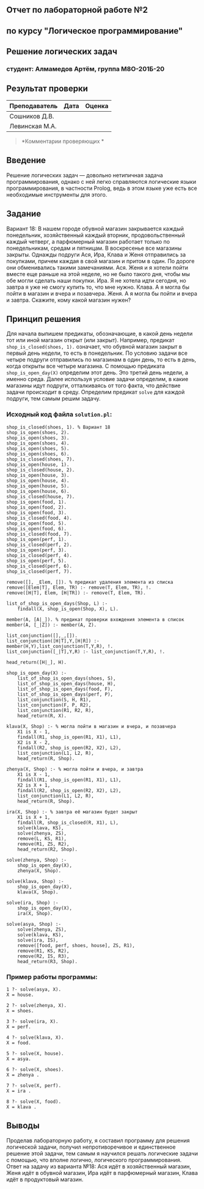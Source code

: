 ## Отчет по лабораторной работе №2
## по курсу "Логическое программирование"

## Решение логических задач

### студент: Алмамедов Артём, группа М8О-201Б-20

## Результат проверки

| Преподаватель     | Дата         |  Оценка       |
|-------------------|--------------|---------------|
| Сошников Д.В. |              |               |
| Левинская М.А.|              |               |

> *Комментарии проверяющих *


## Введение

Решение логических задач — довольно нетипичная задача программирования, однако с ней легко справляются логические языки программирования, в частности Prolog, ведь в этом языке уже есть все необходимые инструменты для этого.

## Задание

Вариант 18: В нашем городе обувной магазин закрывается каждый понедельник, хозяйственный каждый вторник, продовольственный каждый четверг, а парфюмерный магазин работает только по понедельникам, средам и пятницам. В воскресенье все магазины закрыты. Однажды подруги Ася, Ира, Клава и Женя отправились за покупками, причем каждая в свой магазин и притом в один. По дороге они обменивались такими замечаниями. Ася. Женя и я хотели пойти вместе еще раньше на этой неделе, но не было такого дня, чтобы мы обе могли сделать наши покупки. Ира. Я не хотела идти сегодня, но завтра я уже не смогу купить то, что мне нужно. Клава. А я могла бы пойти в магазин и вчера и позавчера. Женя. А я могла бы пойти и вчера и завтра. Скажите, кому какой магазин нужен?

## Принцип решения

Для начала выпишем предикаты, обозначающие, в какой день недели тот или иной магазин открыт (или закрыт). Например, предикат `shop_is_closed(shoes, 1).` означает, что обувной магазин закрыт в первый день недели, то есть в понедельник. По условию задачи все четыре подруги отправились по магазинам в один день, то есть в день, когда открыты все четыре магазина. С помощью предиката `shop_is_open_day(X)` определим этот день. Это третий день недели, а именно среда. Далее используя условие задачи определим, в какие магазины идут подруги, отталкиваясь от того факта, что действие задачи происходит в среду. Определим предикат `solve` для каждой подруги, тем самым решим задачу.

### Исходный код файла `solution.pl`:
```
shop_is_closed(shoes, 1). % Вариант 18
shop_is_open(shoes, 2).
shop_is_open(shoes, 3).
shop_is_open(shoes, 4).
shop_is_open(shoes, 5).
shop_is_open(shoes, 6).
shop_is_closed(shoes, 7).
shop_is_open(house, 1).
shop_is_closed(house, 2).
shop_is_open(house, 3).
shop_is_open(house, 4).
shop_is_open(house, 5).
shop_is_open(house, 6).
shop_is_closed(house, 7).
shop_is_open(food, 1).
shop_is_open(food, 2).
shop_is_open(food, 3).
shop_is_closed(food, 4).
shop_is_open(food, 5).
shop_is_open(food, 6).
shop_is_closed(food, 7).
shop_is_open(perf, 1).
shop_is_closed(perf, 2).
shop_is_open(perf, 3).
shop_is_closed(perf, 4).
shop_is_open(perf, 5).
shop_is_closed(perf, 6).
shop_is_closed(perf, 7).

remove([], _Elem, []). % предикат удаления элемента из списка
remove([Elem|T], Elem, TR) :- remove(T, Elem, TR), !.
remove([H|T], Elem, [H|TR]) :- remove(T, Elem, TR).

list_of_shop_is_open_days(Shop, L) :-
    findall(X, shop_is_open(Shop, X), L).
    
member(A, [A|_]). % предикат проверки вхождения элемента в список 
member(A, [_|Z]) :- member(A, Z).

list_conjunction([],_,[]).
list_conjunction([H|T],Y,[H|R]) :- member(H,Y),list_conjunction(T,Y,R), !.
list_conjunction([_|T],Y,R) :- list_conjunction(T,Y,R), !.

head_return([H|_], H).

shop_is_open_day(X) :-
    list_of_shop_is_open_days(shoes, S),
    list_of_shop_is_open_days(house, H),
    list_of_shop_is_open_days(food, F),
    list_of_shop_is_open_days(perf, P),
    list_conjunction(S, H, R1),
    list_conjunction(F, P, R2),
    list_conjunction(R1, R2, R),
    head_return(R, X).

klava(X, Shop) :- % могла пойти в магазин и вчера, и позавчера
    X1 is X - 1,
    findall(R1, shop_is_open(R1, X1), L1),
    X2 is X - 2,
    findall(R2, shop_is_open(R2, X2), L2),
    list_conjunction(L1, L2, R),
    head_return(R, Shop).

zhenya(X, Shop) :- % могла пойти и вчера, и завтра
    X1 is X - 1,
    findall(R1, shop_is_open(R1, X1), L1),
    X2 is X + 1,
    findall(R2, shop_is_open(R2, X2), L2),
    list_conjunction(L1, L2, R),
    head_return(R, Shop).

ira(X, Shop) :- % завтра её магазин будет закрыт
    X1 is X + 1,
    findall(R, shop_is_closed(R, X1), L),
    solve(klava, KS),
    solve(zhenya, ZS),
    remove(L, KS, R1),
    remove(R1, ZS, R2),
    head_return(R2, Shop).

solve(zhenya, Shop) :-
    shop_is_open_day(X),
    zhenya(X, Shop).

solve(klava, Shop) :-
    shop_is_open_day(X),
    klava(X, Shop).

solve(ira, Shop) :-
    shop_is_open_day(X),
    ira(X, Shop).

solve(asya, Shop) :-
    solve(zhenya, ZS),
    solve(klava, KS),
    solve(ira, IS),
    remove([food, perf, shoes, house], ZS, R1),
    remove(R1, KS, R2),
    remove(R2, IS, R3),
    head_return(R3, Shop).
```
### Пример работы программы:
```
1 ?- solve(asya, X).
X = house.

2 ?- solve(zhenya, X).
X = shoes.

3 ?- solve(ira, X).
X = perf.

4 ?- solve(klava, X).
X = food.

5 ?- solve(X, house).
X = asya.

6 ?- solve(X, shoes).
X = zhenya .

7 ?- solve(X, perf).
X = ira .

8 ?- solve(X, food).
X = klava .
```
## Выводы

Проделав лабораторную  работу, я составил программу для решения логической задачи, получил непротиворечивое и единственное решение этой задачи, тем самым я научился решать логические задачи с помощью, что вполне логично, логического программирования.  
Ответ на задачу из варианта №18: Ася идёт в хозяйственный магазин, Женя идёт в обувной магазин, Ира идёт в парфюмерный магазин, Клава идёт в продуктовый магазин.


